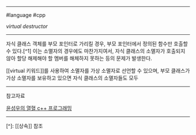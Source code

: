 
---

#language #cpp 

*virtual destructor*

---

자식 클래스 객체를 부모 포인터로 가리킬 경우, 부모 포인터에서 정의된 함수만 호출할 수 있다.[^1]
이는 소멸자의 경우에도 마찬가지여서, 자식 클래스의 소멸자가 호출되지 않아 할당 해제해야 할 멤버를 해체하지 못하는 등의 문제가 발생한다.

[[virtual 키워드]]를 사용하여 소멸자를 가상 소멸자로 선언할 수 있으며, 부모 클래스가 가상 소멸자를 보유하고 있으면 자식 클래스의 소멸자들도 모두

---

참고자료

[윤성우의 열혈 c++ 프로그래밍](https://product.kyobobook.co.kr/detail/S000001589147)

---

[^]: [[상속]] 참조